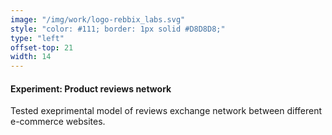 ```yaml
---
image: "/img/work/logo-rebbix_labs.svg"
style: "color: #111; border: 1px solid #D8D8D8;"
type: "left"
offset-top: 21
width: 14
---
```

#### Experiment: Product reviews network
Tested exeprimental model of reviews exchange network between different e-commerce websites.
